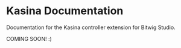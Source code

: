 # Kasina Documentation

Documentation for the Kasina controller extension for Bitwig Studio.

COMING SOON! :)
